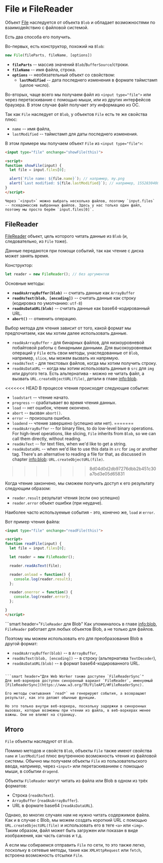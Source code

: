 # File и FileReader

Объект [File](https://www.w3.org/TR/FileAPI/#dfn-file) наследуется от объекта `Blob` и обладает возможностями по взаимодействию с файловой системой.

Есть два способа его получить.

Во-первых, есть конструктор, похожий на `Blob`:

```js
new File(fileParts, fileName, [options])
```

- **`fileParts`** -- массив значений `Blob`/`BufferSource`/строки.
- **`fileName`** -- имя файла, строка.
- **`options`** -- необязательный объект со свойством:
    - **`lastModified`** -- дата последнего изменения в формате таймстамп (целое число).

Во-вторых, чаще всего мы получаем файл из `<input type="file">` или через перетаскивание с помощью мыши, или из других интерфейсов браузера. В этом случае файл получает эту информацию из ОС.

Так как `File` наследует от `Blob`, у объектов `File` есть те же свойства плюс:
- `name` -- имя файла,
- `lastModified` -- таймстамп для даты последнего изменения.

В этом примере мы получаем объект `File` из `<input type="file">`:

```html run
<input type="file" onchange="showFile(this)">

<script>
function showFile(input) {
  let file = input.files[0];

  alert(`File name: ${file.name}`); // например, my.png
  alert(`Last modified: ${file.lastModified}`); // например, 1552830408824
}
</script>
```

```smart
Через `<input>` можно выбрать несколько файлов, поэтому `input.files` -- псевдомассив выбранных файлов. Здесь у нас только один файл, поэтому мы просто берём `input.files[0]`.
```

## FileReader

[FileReader](https://www.w3.org/TR/FileAPI/#dfn-filereader) объект, цель которого читать данные из `Blob` (и, следовательно, из `File` тоже).

Данные передаются при помощи событий, так как чтение с диска может занять время.

Конструктор:

```js
let reader = new FileReader(); // без аргументов
```
    
Основные методы:

- **`readAsArrayBuffer(blob)`** -- считать данные как `ArrayBuffer`
- **`readAsText(blob, [encoding])`** -- считать данные как строку (кодировка по умолчанию: `utf-8`)
- **`readAsDataURL(blob)`** -- считать данные как base64-кодированный URL.
- **`abort()`** -- отменить операцию.

Выбор метода для чтения зависит от того, какой формат мы предпочитаем, как мы хотим далее использовать данные.

- `readAsArrayBuffer` - для бинарных файлов, для низкоуровневой побайтовой работы с бинарными данными. Для высокоуровневых операций у `File` есть свои методы, унаследованные от `Blob`, например, `slice`, мы можем вызвать их напрямую.
- `readAsText` - для текстовых файлов, когда мы хотим получить строку.
- `readAsDataURL` -- когда мы хотим использовать данные в `src` для `img` или другого тега. Есть альтернатива - можно не читать файл, а вызвать `URL.createObjectURL(file)`, детали в главе <info:blob>.

<<<<<<< HEAD
В процессе чтения происходят следующие события:
- `loadstart` -- чтение начато.
- `progress` -- срабатывает во время чтения данных.
- `load` -- нет ошибок, чтение окончено.
- `abort` -- вызван `abort()`.
- `error` -- произошла ошибка.
- `loadend` -- чтение завершено (успешно или нет).
=======
- `readAsArrayBuffer` -- for binary files, to do low-level binary operations. For high-level operations, like slicing, `File` inherits from `Blob`, so we can call them directly, without reading.
- `readAsText` -- for text files, when we'd like to get a string.
- `readAsDataURL` -- when we'd like to use this data in `src` for `img` or another tag. There's an alternative to reading a file for that, as discussed in chapter <info:blob>: `URL.createObjectURL(file)`.
>>>>>>> 8d04d0d2db97276dbb2b451c30a7bd3e05d65831

Когда чтение закончено, мы сможем получить доступ к его результату следующим образом:
- `reader.result` результат чтения (если оно успешно)
- `reader.error` объект ошибки (при неудаче).

Наиболее часто используемые события - это, конечно же, `load` и `error`.

Вот пример чтения файла:

```html run
<input type="file" onchange="readFile(this)">

<script>
function readFile(input) {
  let file = input.files[0];

  let reader = new FileReader();

  reader.readAsText(file);

  reader.onload = function() {
    console.log(reader.result);
  };

  reader.onerror = function() {
    console.log(reader.error);
  };

}
</script>
```

```smart header="`FileReader` для Blob"
Как упоминалось в главе <info:blob>, `FileReader` работает для любых объектов Blob, а не только для файлов.

Поэтому мы можем использовать его для преобразования Blob в другой формат:
- `readAsArrayBuffer(blob)` -- в `ArrayBuffer`,
- `readAsText(blob, [encoding])` -- в строку (альтернатива `TextDecoder`),
- `readAsDataURL(blob)` -- в формат base64-кодированного URL.
```

```smart header="Для Web Worker также доступен `FileReaderSync`"
Для веб-воркеров доступен синхронный вариант `FileReader`, именуемый [FileReaderSync](https://www.w3.org/TR/FileAPI/#FileReaderSync).

Его методы считывания `read*` не генерируют события, а возвращают результат, как это делают обычные функции.

Но это только внутри веб-воркера, поскольку задержки в синхронных вызовах, которые возможны при чтении из файла, в веб-воркерах менее важны. Они не влияют на страницу.
```

## Итого

`File` объекты наследуют от `Blob`.

Помимо методов и свойств `Blob`, объекты `File` также имеют свойства `name` и `lastModified` плюс внутреннюю возможность чтения из файловой системы. Обычно мы получаем объекты `File` из пользовательского ввода, например, через `<input>` или перетаскиванием с помощью мыши, в событии `dragend`.

Объекты `FileReader` могут читать из файла или Blob в одном из трёх форматов:
- Строка (`readAsText`).
- `ArrayBuffer` (`readAsArrayBuffer`).
- URL в формате base64 (`readAsDataURL`).

Однако, во многих случаях нам не нужно читать содержимое файла. Как и в случае с Blob, мы можем создать короткий URL с помощью `URL.createObjectURL(file)` и использовать его в теге `<a>` или `<img>`. Таким образом, файл может быть загружен или показан в виде изображения, как часть canvas и т.д.

А если мы собираемся отправить `File` по сети, то это также легко, поскольку в сетевые методы, такие как `XMLHttpRequest` или `fetch`, встроена возможность отсылки `File`.
